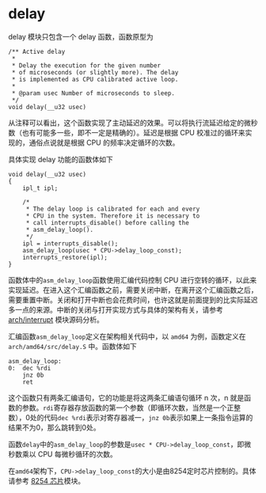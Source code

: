 # delay

delay 模块只包含一个 delay 函数，函数原型为
```clike
/** Active delay
 *
 * Delay the execution for the given number
 * of microseconds (or slightly more). The delay
 * is implemented as CPU calibrated active loop.
 *
 * @param usec Number of microseconds to sleep.
 */
void delay(__u32 usec)
```

从注释可以看出，这个函数实现了主动延迟的效果。可以将执行流延迟给定的微秒数（也有可能多一些，即不一定是精确的）。延迟是根据 CPU 校准过的循环来实现的，通俗点说就是根据 CPU 的频率决定循环的次数。

具体实现 delay 功能的函数体如下

```clike
void delay(__u32 usec)
{
	ipl_t ipl;

	/*
	 * The delay loop is calibrated for each and every
	 * CPU in the system. Therefore it is necessary to
	 * call interrupts_disable() before calling the
	 * asm_delay_loop().
	 */
	ipl = interrupts_disable();
	asm_delay_loop(usec * CPU->delay_loop_const);
	interrupts_restore(ipl);
}
```
函数体中的```asm_delay_loop```函数使用汇编代码控制 CPU 进行空转的循环，以此来实现延迟。在进入这个汇编函数之前，需要关闭中断，在离开这个汇编函数之后，需要重置中断。关闭和打开中断也会花费时间，也许这就是前面提到的比实际延迟多一点的来源。中断的关闭与打开实现方式与具体的架构有关，请参考 [arch/interrupt](/arch_related/interrupt.md) 模块源码分析。


汇编函数```asm_delay_loop```定义在架构相关代码中，以 ```amd64``` 为例，函数定义在```arch/amd64/src/delay.S``` 中。函数体如下

```text
asm_delay_loop:
0:  dec %rdi
    jnz 0b
    ret
```

这个函数只有两条汇编语句，它的功能是将这两条汇编语句循环 n 次，n 就是函数的参数。```rdi```寄存器存放函数的第一个参数（即循环次数，当然是一个正整数），0处的代码```dec %rdi```表示对寄存器减一，```jnz 0b```表示如果上一条指令运算的结果不为0，那么跳转到0处。

函数```delay```中的```asm_delay_loop```的参数是```usec * CPU->delay_loop_const```，即微秒数乘以 CPU 每微秒循环的次数。

在```amd64```架构下，```CPU->delay_loop_const```的大小是由8254定时芯片控制的。具体请参考 [8254 芯片](/time_management/i8254.md)模块。
